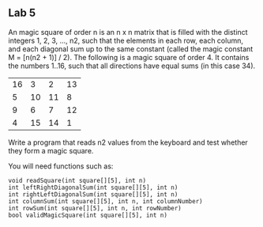 ## Lab 5

An magic square of order n is an n x n matrix that is filled with the distinct integers 1, 2, 3, …, n2, such that the elements in each row, each column, and each diagonal sum up to the same constant (called the magic constant M = [n(n2 + 1)] / 2). The following is a magic square of order 4. It contains the numbers 1..16, such that all directions have equal sums (in this case 34).

|     |     |     |     |
| --- | --- | --- | --- |
| 16 | 3  | 2  | 13 |
| 5  | 10 | 11 | 8  |
| 9  | 6  | 7  | 12 |
| 4  | 15 | 14 |	1 |

Write a program that reads n2 values from the keyboard and test whether they form a magic square.

You will need functions such as:
```
void readSquare(int square[][5], int n)		
int leftRightDiagonalSum(int square[][5], int n)	
int rightLeftDiagonalSum(int square[][5], int n)
int columnSum(int square[][5], int n, int columnNumber)
int rowSum(int square[][5], int n, int rowNumber)
bool validMagicSquare(int square[][5], int n)
```
